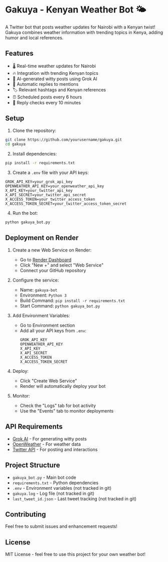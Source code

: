 # Gakuya - Kenyan Weather Bot 🌤️

A Twitter bot that posts weather updates for Nairobi with a Kenyan twist! Gakuya combines weather information with trending topics in Kenya, adding humor and local references.

## Features

- 🌡️ Real-time weather updates for Nairobi
- 🔥 Integration with trending Kenyan topics
- 🤖 AI-generated witty posts using Grok AI
- 💬 Automatic replies to mentions
- 🏷️ Relevant hashtags and Kenyan references
- ⏰ Scheduled posts every 6 hours
- 🔄 Reply checks every 10 minutes

## Setup

1. Clone the repository:
```bash
git clone https://github.com/yourusername/gakuya.git
cd gakuya
```

2. Install dependencies:
```bash
pip install -r requirements.txt
```

3. Create a `.env` file with your API keys:
```
GROK_API_KEY=your_grok_api_key
OPENWEATHER_API_KEY=your_openweather_api_key
X_API_KEY=your_twitter_api_key
X_API_SECRET=your_twitter_api_secret
X_ACCESS_TOKEN=your_twitter_access_token
X_ACCESS_TOKEN_SECRET=your_twitter_access_token_secret
```

4. Run the bot:
```bash
python gakuya_bot.py
```

## Deployment on Render

1. Create a new Web Service on Render:
   - Go to [Render Dashboard](https://dashboard.render.com)
   - Click "New +" and select "Web Service"
   - Connect your GitHub repository

2. Configure the service:
   - Name: `gakuya-bot`
   - Environment: `Python 3`
   - Build Command: `pip install -r requirements.txt`
   - Start Command: `python gakuya_bot.py`

3. Add Environment Variables:
   - Go to Environment section
   - Add all your API keys from `.env`:
     ```
     GROK_API_KEY
     OPENWEATHER_API_KEY
     X_API_KEY
     X_API_SECRET
     X_ACCESS_TOKEN
     X_ACCESS_TOKEN_SECRET
     ```

4. Deploy:
   - Click "Create Web Service"
   - Render will automatically deploy your bot

5. Monitor:
   - Check the "Logs" tab for bot activity
   - Use the "Events" tab to monitor deployments

## API Requirements

- [Grok AI](https://grok.ai) - For generating witty posts
- [OpenWeather](https://openweathermap.org) - For weather data
- [Twitter API](https://developer.twitter.com) - For posting and interactions

## Project Structure

- `gakuya_bot.py` - Main bot code
- `requirements.txt` - Python dependencies
- `.env` - Environment variables (not tracked in git)
- `gakuya.log` - Log file (not tracked in git)
- `last_tweet_id.json` - Last tweet tracking (not tracked in git)

## Contributing

Feel free to submit issues and enhancement requests!

## License

MIT License - feel free to use this project for your own weather bot! 